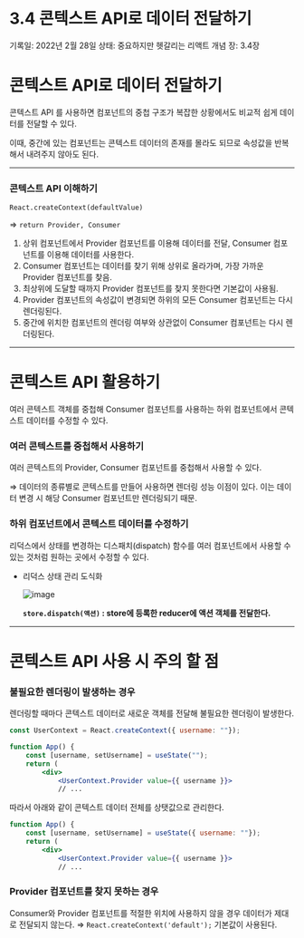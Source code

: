 # 3.4 콘텍스트 API로 데이터 전달하기

기록일: 2022년 2월 28일
상태: 중요하지만 헷갈리는 리액트 개념
장: 3.4장

# 콘텍스트 API로 데이터 전달하기

콘텍스트 API 를 사용하면 컴포넌트의 중첩 구조가 복잡한 상황에서도 비교적 쉽게 데이터를 전달할 수 있다.

이때, 중간에 있는 컴포넌트는 콘텍스트 데이터의 존재를 몰라도 되므로 속성값을 반복해서 내려주지 않아도 된다.

---

### 콘텍스트 API 이해하기

`React.createContext(defaultValue)`

⇒ `return Provider, Consumer`

1. 상위 컴포넌트에서 Provider 컴포넌트를 이용해 데이터를 전달, Consumer 컴포넌트를 이용해 데이터를 사용한다.
2. Consumer 컴포넌트는 데이터를 찾기 위해 상위로 올라가며, 가장 가까운 Provider 컴포넌트를 찾음.
3. 최상위에 도달할 때까지 Provider 컴포넌트를 찾지 못한다면 기본값이 사용됨.
4. Provider 컴포넌트의 속성값이 변경되면 하위의 모든 Consumer 컴포넌트는 다시 렌더링된다.
5. 중간에 위치한 컴포넌트의 렌더링 여부와 상관없이 Consumer 컴포넌트는 다시 렌더링된다.

---

# 콘텍스트 API 활용하기

여러 콘텍스트 객체를 중첩해 Consumer 컴포넌트를 사용하는 하위 컴포넌트에서 콘텍스트 데이터를 수정할 수 있다.

### 여러 콘텍스트를 중첩해서 사용하기

여러 콘텍스트의 Provider, Consumer 컴포넌트를 중첩해서 사용할 수 있다.

⇒ 데이터의 종류별로 콘텍스트를 만들어 사용하면 렌더링 성능 이점이 있다. 이는 데이터 변경 시 해당 Consumer 컴포넌트만 렌더링되기 때문.

### 하위 컴포넌트에서 콘텍스트 데이터를 수정하기

리덕스에서 상태를 변경하는 디스패치(dispatch) 함수를 여러 컴포넌트에서 사용할 수 있는 것처럼 원하는 곳에서 수정할 수 있다.

- 리덕스 상태 관리 도식화
    
    ![image](https://user-images.githubusercontent.com/75155418/157384950-eed59510-83ca-4911-94b0-39c3a93f2b9e.png)
    
    **`store.dispatch(액션)` : store에 등록한 reducer에 액션 객체를 전달한다.**
    

---

# 콘텍스트 API 사용 시 주의 할 점

### **불필요한 렌더링이 발생하는 경우**

렌더링할 때마다 콘텍스트 데이터로 새로운 객체를 전달해 불필요한 렌더링이 발생한다.

```jsx
const UserContext = React.createContext({ username: ""});

function App() {
	const [username, setUsername] = useState("");
	return (
		<div>
			<UserContext.Provider value={{ username }}>
			// ...
```

따라서 아래와 같이 콘텍스트 데이터 전체를 상탯값으로 관리한다.

```jsx
function App() {
	const [username, setUsername] = useState({ username: ""});
	return (
		<div>
			<UserContext.Provider value={{ username }}>
			// ...
```

### Provider 컴포넌트를 찾지 못하는 경우

Consumer와 Provider 컴포넌트를 적절한 위치에 사용하지 않을 경우 데이터가 제대로 전달되지 않는다. ⇒ `React.createContext('default');` 기본값이 사용된다.

